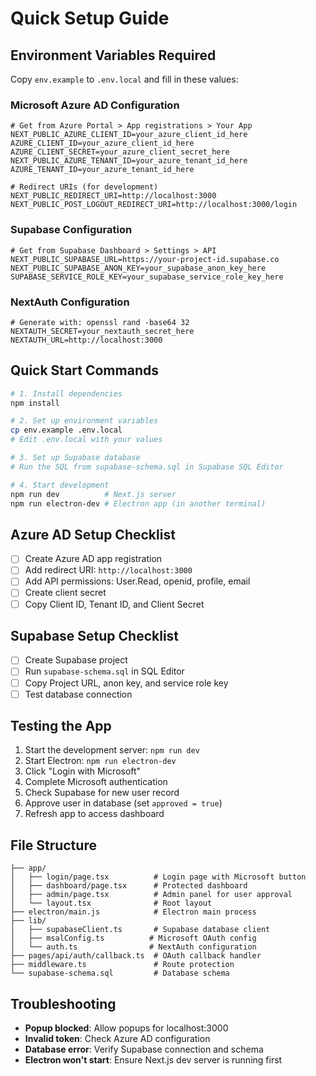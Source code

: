 # Quick Setup Guide

## Environment Variables Required

Copy `env.example` to `.env.local` and fill in these values:

### Microsoft Azure AD Configuration
```env
# Get from Azure Portal > App registrations > Your App
NEXT_PUBLIC_AZURE_CLIENT_ID=your_azure_client_id_here
AZURE_CLIENT_ID=your_azure_client_id_here
AZURE_CLIENT_SECRET=your_azure_client_secret_here
NEXT_PUBLIC_AZURE_TENANT_ID=your_azure_tenant_id_here
AZURE_TENANT_ID=your_azure_tenant_id_here

# Redirect URIs (for development)
NEXT_PUBLIC_REDIRECT_URI=http://localhost:3000
NEXT_PUBLIC_POST_LOGOUT_REDIRECT_URI=http://localhost:3000/login
```

### Supabase Configuration
```env
# Get from Supabase Dashboard > Settings > API
NEXT_PUBLIC_SUPABASE_URL=https://your-project-id.supabase.co
NEXT_PUBLIC_SUPABASE_ANON_KEY=your_supabase_anon_key_here
SUPABASE_SERVICE_ROLE_KEY=your_supabase_service_role_key_here
```

### NextAuth Configuration
```env
# Generate with: openssl rand -base64 32
NEXTAUTH_SECRET=your_nextauth_secret_here
NEXTAUTH_URL=http://localhost:3000
```

## Quick Start Commands

```bash
# 1. Install dependencies
npm install

# 2. Set up environment variables
cp env.example .env.local
# Edit .env.local with your values

# 3. Set up Supabase database
# Run the SQL from supabase-schema.sql in Supabase SQL Editor

# 4. Start development
npm run dev          # Next.js server
npm run electron-dev # Electron app (in another terminal)
```

## Azure AD Setup Checklist

- [ ] Create Azure AD app registration
- [ ] Add redirect URI: `http://localhost:3000`
- [ ] Add API permissions: User.Read, openid, profile, email
- [ ] Create client secret
- [ ] Copy Client ID, Tenant ID, and Client Secret

## Supabase Setup Checklist

- [ ] Create Supabase project
- [ ] Run `supabase-schema.sql` in SQL Editor
- [ ] Copy Project URL, anon key, and service role key
- [ ] Test database connection

## Testing the App

1. Start the development server: `npm run dev`
2. Start Electron: `npm run electron-dev`
3. Click "Login with Microsoft"
4. Complete Microsoft authentication
5. Check Supabase for new user record
6. Approve user in database (set `approved = true`)
7. Refresh app to access dashboard

## File Structure

```
├── app/
│   ├── login/page.tsx          # Login page with Microsoft button
│   ├── dashboard/page.tsx      # Protected dashboard
│   ├── admin/page.tsx          # Admin panel for user approval
│   └── layout.tsx              # Root layout
├── electron/main.js            # Electron main process
├── lib/
│   ├── supabaseClient.ts       # Supabase database client
│   ├── msalConfig.ts          # Microsoft OAuth config
│   └── auth.ts                # NextAuth configuration
├── pages/api/auth/callback.ts  # OAuth callback handler
├── middleware.ts               # Route protection
└── supabase-schema.sql         # Database schema
```

## Troubleshooting

- **Popup blocked**: Allow popups for localhost:3000
- **Invalid token**: Check Azure AD configuration
- **Database error**: Verify Supabase connection and schema
- **Electron won't start**: Ensure Next.js dev server is running first



